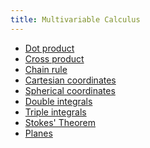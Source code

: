 ```yaml
---
title: Multivariable Calculus
---
```


- [Dot product](/multivar-calc/dot-product.md)
- [Cross product](/multivar-calc/cross-product.md)
- [Chain rule](/multivar-calc/chain-rule.md)
- [Cartesian coordinates](/multivar-calc/cartesian-coordinates.md)
- [Spherical coordinates](/multivar-calc/spherical-coordinates.md)
- [Double integrals](/multivar-calc/double-integrals.md)
- [Triple integrals](/multivar-calc/triple-integrals.md)
- [Stokes' Theorem](/multivar-calc/stokes-theorem.md)
- [Planes](/multivar-calc/planes.md)

<!-- 12.1: Three-Dimensional Coordinate Systems
[[vectors]]
12.2: Vectors
[[dot product]]
12.3: The Dot Product

[[cross product]]
12.4: The Cross Product
[[planes]]
12.5: Equations of Lines and Planes
[[polar coordinates]]
10.3: Polar Coordinates
12.6: Cylinders and Quadric Surfaces

13.1 Vector Functions and Space Curves
13.2 Derivatives and Integrals of Vectors Functions
13.3 Arc Length and Curvature

13.4 Motion in Space: Velocity and Acceleration
14.1 Functions of Several Variables

14.2 Limits and Continuity
[[partial derivatives]]
14.3 Partial Derivatives
14.4 Tangent Planes and Linear Approximations

[[chain rule]]
14.5 The Chain Rule
14.6 Directional Derivatives and the Gradient Vector

14.7 Maximum and Minimum Values
14.8 Lagrange Multipliers

[[🧲 double integrals]]
15.1 Double Integrals over Rectangles
15.2 Double Integrals over General Regions
15.3 Double Integrals in Polar Coordinates

15.4 Applications of Double Integrals
[[🧲 triple integrals]]
15.6 Triple Integrals
15.7 Triple Integrals in Cylindrical Coordinates

[[spherical coordinates]]
15.8 Triple Integrals in Spherical Coordinates
15.9 Change of Variables in Multiple Integrals
16.1 Vector Fields

[[line integrals]]
16.2 Line Integrals
16.3 The Fundamental Theorem for Line Integrals

16.4 Green’s Theorem

16.5 Curl and Divergence
16.6 Parametric Surfaces and their Areas

16.7 Surface Integrals
[[Stokes' theorem]]
16.8 Stoke’s Theorem

16.9 The Divergence Theorem

=======

Vectors, dot product	§ 12.1, 12.2, 12.3
Dot product continued; determinant	§ 12.3
Determinant and cross product	§ 12.4
Equations of lines and planes	§ 12.5
Parametric equations and vector functions	§ **10.1**, 13.1
Parametric equations: velocity, acceleration	§ **10.2**, 13.2, 13.4
Parametric equations: arc length; further examples	§ **10.2**, 13.3

Functions of several variables	§ 14.1
Partial derivatives	§ 14.2, 14.3
Tangent plane, linear approximation	§ 14.4
Chain rule	§ 14.5
Gradient, directional derivatives	§ 14.6
Partial differential equations; max-min problems	§ 14.7
Max-min problems continued	§ 14.7
Non-independent variables, Lagrange multipliers	§ 14.8

Polar coordinates	§ 10.3, **10.4**

Double integrals	§ 15.1, 15.2
Double integrals in polar coordinates	§ 15.3
Applications of double integrals	§ 15.4
Change of variables in double integrals	§ 15.9
Triple integrals	§ 15.6
Triple integrals in cylindrical coordinates; applications	§ 15.7
integrals in spherical coordinates	§ 15.8

Vector fields	§ 16.1
Line integrals	§ 16.2
Gradient fields, fundamental theorem for line integrals	§ 16.3
Green's theorem	§ 16.4
Curl and divergence, Green's theorem revisited	§ 16.5
Surface area	§ 16.6
Surface integrals and flux	§ 16.7
The divergence theorem	§ 16.9
Stokes' theorem	§ 16.8 -->